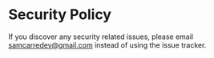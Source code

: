 # Security Policy

If you discover any security related issues, please email samcarredev@gmail.com instead of using the issue tracker.
